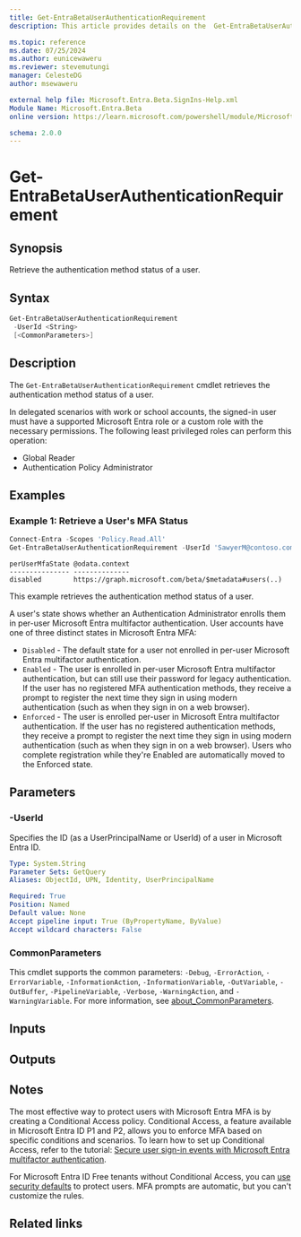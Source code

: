 ```yaml
---
title: Get-EntraBetaUserAuthenticationRequirement
description: This article provides details on the  Get-EntraBetaUserAuthenticationRequirement Command.

ms.topic: reference
ms.date: 07/25/2024
ms.author: eunicewaweru
ms.reviewer: stevemutungi
manager: CelesteDG
author: msewaweru

external help file: Microsoft.Entra.Beta.SignIns-Help.xml
Module Name: Microsoft.Entra.Beta
online version: https://learn.microsoft.com/powershell/module/Microsoft.Entra.Beta/Get-EntraBetaUserAuthenticationRequirement

schema: 2.0.0
---
```


# Get-EntraBetaUserAuthenticationRequirement

## Synopsis

Retrieve the authentication method status of a user.

## Syntax

```powershell
Get-EntraBetaUserAuthenticationRequirement
 -UserId <String>
 [<CommonParameters>]
```

## Description

The `Get-EntraBetaUserAuthenticationRequirement` cmdlet retrieves the authentication method status of a user.

In delegated scenarios with work or school accounts, the signed-in user must have a supported Microsoft Entra role or a custom role with the necessary permissions. The following least privileged roles can perform this operation:

- Global Reader  
- Authentication Policy Administrator

## Examples

### Example 1: Retrieve a User's MFA Status

```powershell
Connect-Entra -Scopes 'Policy.Read.All'
Get-EntraBetaUserAuthenticationRequirement -UserId 'SawyerM@contoso.com'
```

```Output
perUserMfaState @odata.context
--------------- --------------
disabled        https://graph.microsoft.com/beta/$metadata#users(..)
```

This example retrieves the authentication method status of a user.

A user's state shows whether an Authentication Administrator enrolls them in per-user Microsoft Entra multifactor authentication. User accounts have one of three distinct states in Microsoft Entra MFA:

- `Disabled` - The default state for a user not enrolled in per-user Microsoft Entra multifactor authentication.
- `Enabled` - The user is enrolled in per-user Microsoft Entra multifactor authentication, but can still use their password for  legacy authentication. If the user has no registered MFA authentication methods, they receive a prompt to register the next time they sign in using modern authentication (such as when they sign in on a web browser).
- `Enforced` - The user is enrolled per-user in Microsoft Entra multifactor authentication. If the user has no registered authentication methods, they receive a prompt to register the next time they sign in using modern authentication (such as when they sign in on a web browser). Users who complete registration while they're Enabled are automatically moved to the Enforced state.

## Parameters

### -UserId

Specifies the ID (as a UserPrincipalName or UserId) of a user in Microsoft Entra ID.

```yaml
Type: System.String
Parameter Sets: GetQuery
Aliases: ObjectId, UPN, Identity, UserPrincipalName

Required: True
Position: Named
Default value: None
Accept pipeline input: True (ByPropertyName, ByValue)
Accept wildcard characters: False
```

### CommonParameters

This cmdlet supports the common parameters: `-Debug`, `-ErrorAction`, `-ErrorVariable`, `-InformationAction`, `-InformationVariable`, `-OutVariable`, `-OutBuffer`, `-PipelineVariable`, `-Verbose`, `-WarningAction`, and `-WarningVariable`. For more information, see [about_CommonParameters](https://go.microsoft.com/fwlink/?LinkID=113216).

## Inputs

## Outputs

## Notes

The most effective way to protect users with Microsoft Entra MFA is by creating a Conditional Access policy. Conditional Access, a feature available in Microsoft Entra ID P1 and P2, allows you to enforce MFA based on specific conditions and scenarios. To learn how to set up Conditional Access, refer to the tutorial: [Secure user sign-in events with Microsoft Entra multifactor authentication](https://learn.microsoft.com/entra/identity/authentication/tutorial-enable-azure-mfa).

For Microsoft Entra ID Free tenants without Conditional Access, you can [use security defaults](https://learn.microsoft.com/entra/fundamentals/security-defaults) to protect users. MFA prompts are automatic, but you can't customize the rules.

## Related links
